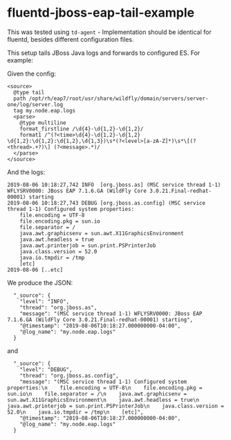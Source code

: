# fluentd-jboss-eap-tail-example

This was tested using `td-agent` - Implementation should be identical for fluentd, besides different configuration files.

This setup tails JBoss Java logs and forwards to configured ES. For example:

Given the config:


```
<source>
  @type tail
  path /opt/rh/eap7/root/usr/share/wildfly/domain/servers/server-one/log/server.log
  tag my.node.eap.logs
  <parse>
    @type multiline
    format_firstline /\d{4}-\d{1,2}-\d{1,2}/
    format1 /^(?<time>\d{4}-\d{1,2}-\d{1,2} \d{1,2}:\d{1,2}:\d{1,2},\d{1,3})\s*(?<level>[a-zA-Z]*)\s*\[(?<thread>.+?)\] (?<message>.*)/
  </parse>
</source>
```


And the logs:

```
2019-08-06 10:18:27,742 INFO  [org.jboss.as] (MSC service thread 1-1) WFLYSRV0000: JBoss EAP 7.1.6.GA (WildFly Core 3.0.21.Final-redhat-00001) starting
2019-08-06 10:18:27,743 DEBUG [org.jboss.as.config] (MSC service thread 1-1) Configured system properties:
    file.encoding = UTF-8
    file.encoding.pkg = sun.io
    file.separator = /
    java.awt.graphicsenv = sun.awt.X11GraphicsEnvironment
    java.awt.headless = true
    java.awt.printerjob = sun.print.PSPrinterJob
    java.class.version = 52.0
    java.io.tmpdir = /tmp
    [etc]
2019-08-06 [..etc]
```

We produce the JSON:


```
  "_source": {
    "level": "INFO",
    "thread": "org.jboss.as",
    "message": "(MSC service thread 1-1) WFLYSRV0000: JBoss EAP 7.1.6.GA (WildFly Core 3.0.21.Final-redhat-00001) starting",
    "@timestamp": "2019-08-06T10:18:27.000000000-04:00",
    "@log_name": "my.node.eap.logs"
  }
 ```
and
```
  "_source": {
    "level": "DEBUG",
    "thread": "org.jboss.as.config",
    "message": "(MSC service thread 1-1) Configured system properties:\n    file.encoding = UTF-8\n    file.encoding.pkg = sun.io\n    file.separator = /\n    java.awt.graphicsenv = sun.awt.X11GraphicsEnvironment\n    java.awt.headless = true\n    java.awt.printerjob = sun.print.PSPrinterJob\n    java.class.version = 52.0\n    java.io.tmpdir = /tmp\n    [etc]",
    "@timestamp": "2019-08-06T10:18:27.000000000-04:00",
    "@log_name": "my.node.eap.logs"
  }
```
